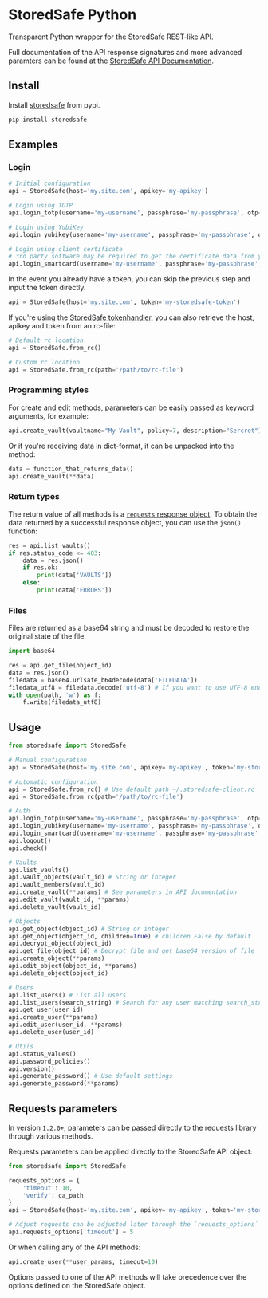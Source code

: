# StoredSafe Python

Transparent Python wrapper for the StoredSafe REST-like API.

Full documentation of the API response signatures and more advanced paramters can be found at the [StoredSafe API Documentation](https://developer.storedsafe.com/).


## Install

Install [storedsafe](https://pypi.org/project/storedsafe/) from pypi.
```bash
pip install storedsafe
```

## Examples

### Login

```python
# Initial configuration
api = StoredSafe(host='my.site.com', apikey='my-apikey')

# Login using TOTP
api.login_totp(username='my-username', passphrase='my-passphrase', otp='my-timed-otp')

# Login using YubiKey
api.login_yubikey(username='my-username', passphrase='my-passphrase', otp='my-yubico-otp')

# Login using client certificate
# 3rd party software may be required to get the certificate data from your smartcard
api.login_smartcard(username='my-username', passphrase='my-passphrase', cert='/path/to/cert', key='/path/to/key')
```

In the event you already have a token, you can skip the previous step and input the token directly.
```python
api = StoredSafe(host='my.site.com', token='my-storedsafe-token')
```

If you're using the [StoredSafe tokenhandler](https://github.com/storedsafe/tokenhandler), you can also retrieve the host, apikey and token from an rc-file:
```python
# Default rc location
api = StoredSafe.from_rc()

# Custom rc location
api = StoredSafe.from_rc(path='/path/to/rc-file')
```

### Programming styles

For create and edit methods, parameters can be easily passed as keyword arguments, for example:
```python
api.create_vault(vaultname="My Vault", policy=7, description="Sercret")
```

Or if you're receiving data in dict-format, it can be unpacked into the method:
```python
data = function_that_returns_data()
api.create_vault(**data)
```

### Return types

The return value of all methods is a [`requests` response object](https://requests.readthedocs.io/en/latest/api/#requests.Response). To obtain the data returned by a successful response object, you can use the `json()` function:
```python
res = api.list_vaults()
if res.status_code <= 403:
    data = res.json()
    if res.ok:
        print(data['VAULTS'])
    else:
        print(data['ERRORS'])
```

### Files

Files are returned as a base64 string and must be decoded to restore the original state of the file.
```python
import base64

res = api.get_file(object_id)
data = res.json()
filedata = base64.urlsafe_b64decode(data['FILEDATA'])
filedata_utf8 = filedata.decode('utf-8') # If you want to use UTF-8 encoding
with open(path, 'w') as f:
    f.write(filedata_utf8)
```

## Usage

```python
from storedsafe import StoredSafe

# Manual configuration
api = StoredSafe(host='my.site.com', apikey='my-apikey', token='my-storedsafe-token')

# Automatic configuration
api = StoredSafe.from_rc() # Use default path ~/.storedsafe-client.rc
api = StoredSafe.from_rc(path='/path/to/rc-file')

# Auth
api.login_totp(username='my-username', passphrase='my-passphrase', otp='my-otp')
api.login_yubikey(username='my-username', passphrase='my-passphrase', otp='my-otp')
api.login_smartcard(username='my-username', passphrase='my-passphrase', cert='/path/to/cert', key='/path/to/key')
api.logout()
api.check()

# Vaults
api.list_vaults()
api.vault_objects(vault_id) # String or integer
api.vault_members(vault_id)
api.create_vault(**params) # See parameters in API documentation
api.edit_vault(vault_id, **params)
api.delete_vault(vault_id)

# Objects
api.get_object(object_id) # String or integer
api.get_object(object_id, children=True) # children False by default
api.decrypt_object(object_id)
api.get_file(object_id) # Decrypt file and get base64 version of file
api.create_object(**params)
api.edit_object(object_id, **params)
api.delete_object(object_id)

# Users
api.list_users() # List all users
api.list_users(search_string) # Search for any user matching search_string
api.get_user(user_id)
api.create_user(**params)
api.edit_user(user_id, **params)
api.delete_user(user_id)

# Utils
api.status_values()
api.password_policies()
api.version()
api.generate_password() # Use default settings
api.generate_password(**params)
```

## Requests parameters

In version `1.2.0+`, parameters can be passed directly to the requests library through various methods.

Requests parameters can be applied directly to the StoredSafe API object:

```python
from storedsafe import StoredSafe

requests_options = {
    'timeout': 10,
    'verify': ca_path
}
api = StoredSafe(host='my.site.com', apikey='my-apikey', token='my-storedsafe-token', **requests_options)

# Adjust requests can be adjusted later through the `requests_options` attribute
api.requests_options['timeout'] = 5
```

Or when calling any of the API methods:

```python
api.create_user(**user_params, timeout=10)
```

Options passed to one of the API methods will take precedence over the options defined on the StoredSafe object.
